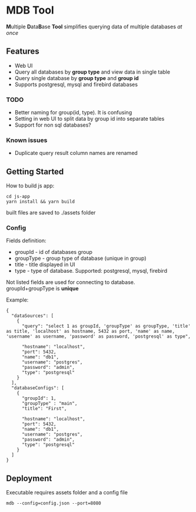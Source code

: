 # MDB Tool

**M**ultiple **D**ata**B**ase **Tool** simplifies querying data of multiple databases _at once_

## Features
- Web UI
- Query all databases by **group type** and view data in single table
- Query single database by **group type** and **group id**
- Supports postgresql, mysql and firebird databases
 
### TODO
- Better naming for group(id, type). It is confusing
- Setting in web UI to split data by group id into separate tables
- Support for non sql databases?
 
### Known issues
- Duplicate query result column names are renamed
 
## Getting Started

How to build js app:

```
cd js-app
yarn install && yarn build 
```

built files are saved to ./assets folder

### Config

Fields definition:
- groupId - id of databases group
- groupType - group type of database (unique in group)
- title - title displayed in UI
- type - type of database. Supported: postgresql, mysql, firebird

Not listed fields are used for connecting to database.  
groupId+groupType is **unique**

Example:
```
{
  "dataSources": [
    {
      "query": "select 1 as groupId, 'groupType' as groupType, 'title' as title, 'localhost' as hostname, 5432 as port, 'name' as name, 'username' as username, 'password' as password, 'postgresql' as type",
      
      "hostname": "localhost",
      "port": 5432,
      "name": "db1",
      "username": "postgres",
      "password": "admin",
      "type": "postgresql"
    }
  ],
  "databaseConfigs": [
    {
      "groupId": 1,
      "groupType" : "main",
      "title": "First",
      
      "hostname": "localhost",
      "port": 5432,
      "name": "db1",
      "username": "postgres",
      "password": "admin",
      "type": "postgresql"
    }
  ]
}
```

## Deployment

Executable requires assets folder and a config file

``
mdb --config=config.json --port=8080
``